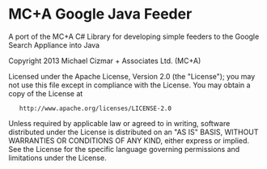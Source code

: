 MC+A Google Java Feeder
============================

A port of the MC+A C# Library for developing simple feeders to the Google Search Appliance into Java

Copyright 2013 Michael Cizmar + Associates Ltd. (MC+A)

   Licensed under the Apache License, Version 2.0 (the "License");
   you may not use this file except in compliance with the License.
   You may obtain a copy of the License at

       http://www.apache.org/licenses/LICENSE-2.0

   Unless required by applicable law or agreed to in writing, software
   distributed under the License is distributed on an "AS IS" BASIS,
   WITHOUT WARRANTIES OR CONDITIONS OF ANY KIND, either express or implied.
   See the License for the specific language governing permissions and
   limitations under the License.
